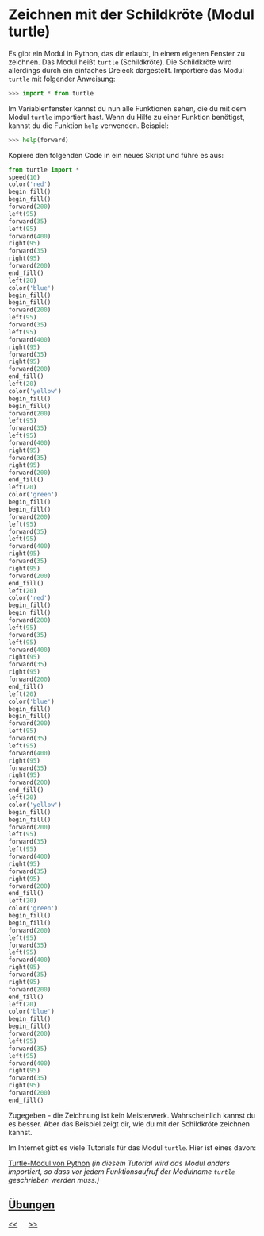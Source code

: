 # Zeichnen mit der Schildkröte (Modul turtle)

Es gibt ein Modul in Python, das dir erlaubt, in einem eigenen Fenster zu zeichnen.
Das Modul heißt `turtle` (Schildkröte). Die Schildkröte wird allerdings 
durch ein einfaches Dreieck dargestellt.
Importiere das Modul `turtle` mit folgender Anweisung:

```python
>>> import * from turtle
```

Im Variablenfenster kannst du nun alle Funktionen sehen, 
die du mit dem Modul `turtle` importiert hast.
Wenn du Hilfe zu einer Funktion benötigst, kannst du die Funktion `help` verwenden.
Beispiel:

```python
>>> help(forward)
```

Kopiere den folgenden Code in ein neues Skript und führe es aus:

```python
from turtle import *
speed(10)
color('red')
begin_fill()
begin_fill()
forward(200)
left(95)
forward(35)
left(95)
forward(400)
right(95)
forward(35)
right(95)
forward(200)
end_fill()
left(20)
color('blue')
begin_fill()
begin_fill()
forward(200)
left(95)
forward(35)
left(95)
forward(400)
right(95)
forward(35)
right(95)
forward(200)
end_fill()
left(20)
color('yellow')
begin_fill()
begin_fill()
forward(200)
left(95)
forward(35)
left(95)
forward(400)
right(95)
forward(35)
right(95)
forward(200)
end_fill()
left(20)
color('green')
begin_fill()
begin_fill()
forward(200)
left(95)
forward(35)
left(95)
forward(400)
right(95)
forward(35)
right(95)
forward(200)
end_fill()
left(20)
color('red')
begin_fill()
begin_fill()
forward(200)
left(95)
forward(35)
left(95)
forward(400)
right(95)
forward(35)
right(95)
forward(200)
end_fill()
left(20)
color('blue')
begin_fill()
begin_fill()
forward(200)
left(95)
forward(35)
left(95)
forward(400)
right(95)
forward(35)
right(95)
forward(200)
end_fill()
left(20)
color('yellow')
begin_fill()
begin_fill()
forward(200)
left(95)
forward(35)
left(95)
forward(400)
right(95)
forward(35)
right(95)
forward(200)
end_fill()
left(20)
color('green')
begin_fill()
begin_fill()
forward(200)
left(95)
forward(35)
left(95)
forward(400)
right(95)
forward(35)
right(95)
forward(200)
end_fill()
left(20)
color('blue')
begin_fill()
begin_fill()
forward(200)
left(95)
forward(35)
left(95)
forward(400)
right(95)
forward(35)
right(95)
forward(200)
end_fill()
```

Zugegeben - die Zeichnung ist kein Meisterwerk. Wahrscheinlich kannst du es besser.
Aber das Beispiel zeigt dir, wie du mit der Schildkröte zeichnen kannst.

Im Internet gibt es viele Tutorials für das Modul `turtle`.
Hier ist eines davon:

[Turtle-Modul von Python](https://www.python-lernen.de/python-turtle.htm) 
*(in diesem Tutorial wird das Modul anders importiert,
so dass vor jedem Funktionsaufruf der Modulname `turtle` 
geschrieben werden muss.)*

## [Übungen](../uebungen/UE_H1_turtle.md)

[<<](H0_Module.md) &emsp; [>>](I0_EinAusgabe.md)